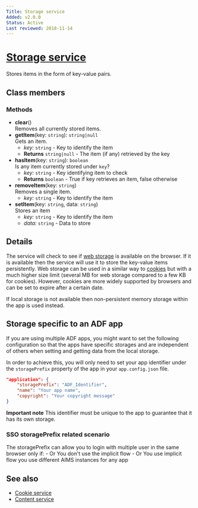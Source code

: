 ```yaml
---
Title: Storage service
Added: v2.0.0
Status: Active
Last reviewed: 2018-11-14
---
```


# [Storage service](../../../lib/core/src/lib/common/services/storage.service.ts "Defined in storage.service.ts")

Stores items in the form of key-value pairs.

## Class members

### Methods

-   **clear**()<br/>
    Removes all currently stored items.
-   **getItem**(key: `string`): `string|null`<br/>
    Gets an item.
    -   _key:_ `string`  - Key to identify the item
    -   **Returns** `string|null` - The item (if any) retrieved by the key
-   **hasItem**(key: `string`): `boolean`<br/>
    Is any item currently stored under `key`?
    -   _key:_ `string`  - Key identifying item to check
    -   **Returns** `boolean` - True if key retrieves an item, false otherwise
-   **removeItem**(key: `string`)<br/>
    Removes a single item.
    -   _key:_ `string`  - Key to identify the item
-   **setItem**(key: `string`, data: `string`)<br/>
    Stores an item
    -   _key:_ `string`  - Key to identify the item
    -   _data:_ `string`  - Data to store

## Details

The service will check to see if
[web storage](https://developer.mozilla.org/en-US/docs/Web/API/Storage/LocalStorage)
is available on the browser. If it is available then the service will use it to
store the key-value items persistently. Web storage can be used in a similar way to
[cookies](cookie.service.md) but with a much higher size limit (several MB for
web storage compared to a few KB for cookies). However, cookies are
more widely supported by browsers and can be set to expire after a certain date.

If local storage is not available then non-persistent memory storage within the app is
used instead.

## Storage specific to an ADF app

If you are using multiple ADF apps, you might want to set the following configuration so that the apps have specific storages and are independent of others when setting and getting data from the local storage.

In order to achieve this, you will only need to set your app identifier under the `storagePrefix` property of the app in your `app.config.json` file.

```json
"application": {
    "storagePrefix": "ADF_Identifier",
    "name": "Your app name",
    "copyright": "Your copyright message"
}
```

**Important note**
This identifier must be unique to the app to guarantee that it has its own storage.

### SSO storagePrefix related scenario

The storagePrefix can allow you to login with multiple user in the same browser only if:
\- Or You don't use the implicit flow
\- Or You use implicit flow you use different AIMS instances for any app

## See also

-   [Cookie service](cookie.service.md)
-   [Content service](content.service.md)
